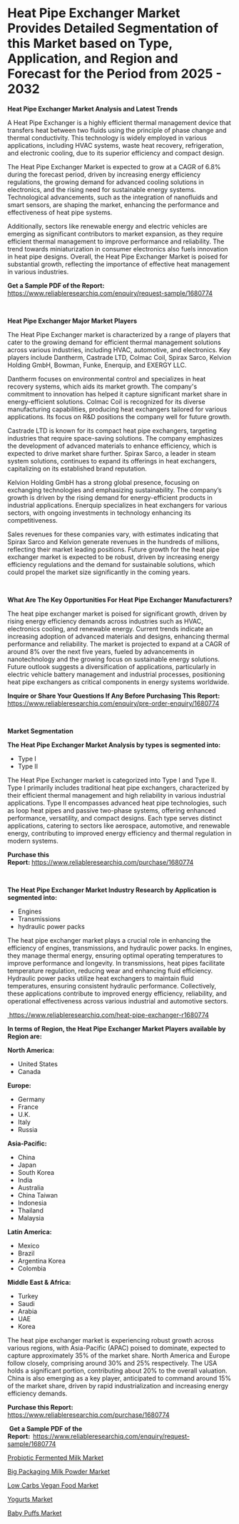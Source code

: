 <p><h1>Heat Pipe Exchanger Market Provides Detailed Segmentation of this Market based on Type, Application, and Region and Forecast for the Period from 2025 - 2032</h1></p><p><strong>Heat Pipe Exchanger Market Analysis and Latest Trends</strong></p>
<p><p>A Heat Pipe Exchanger is a highly efficient thermal management device that transfers heat between two fluids using the principle of phase change and thermal conductivity. This technology is widely employed in various applications, including HVAC systems, waste heat recovery, refrigeration, and electronic cooling, due to its superior efficiency and compact design. </p><p>The Heat Pipe Exchanger Market is expected to grow at a CAGR of 6.8% during the forecast period, driven by increasing energy efficiency regulations, the growing demand for advanced cooling solutions in electronics, and the rising need for sustainable energy systems. Technological advancements, such as the integration of nanofluids and smart sensors, are shaping the market, enhancing the performance and effectiveness of heat pipe systems. </p><p>Additionally, sectors like renewable energy and electric vehicles are emerging as significant contributors to market expansion, as they require efficient thermal management to improve performance and reliability. The trend towards miniaturization in consumer electronics also fuels innovation in heat pipe designs. Overall, the Heat Pipe Exchanger Market is poised for substantial growth, reflecting the importance of effective heat management in various industries.</p></p>
<p><strong>Get a Sample PDF of the Report:&nbsp;</strong> <a href="https://www.reliableresearchiq.com/enquiry/request-sample/1680774?utm_campaign=1141&utm_medium=2&utm_source=Github&utm_content=ia&utm_term=24032025&utm_id=heat-pipe-exchanger">https://www.reliableresearchiq.com/enquiry/request-sample/1680774</a></p>
<p>&nbsp;</p>
<p><strong>Heat Pipe Exchanger Major Market Players</strong></p>
<p><p>The Heat Pipe Exchanger market is characterized by a range of players that cater to the growing demand for efficient thermal management solutions across various industries, including HVAC, automotive, and electronics. Key players include Dantherm, Castrade LTD, Colmac Coil, Spirax Sarco, Kelvion Holding GmbH, Bowman, Funke, Enerquip, and EXERGY LLC.</p><p>Dantherm focuses on environmental control and specializes in heat recovery systems, which aids its market growth. The company's commitment to innovation has helped it capture significant market share in energy-efficient solutions. Colmac Coil is recognized for its diverse manufacturing capabilities, producing heat exchangers tailored for various applications. Its focus on R&D positions the company well for future growth.</p><p>Castrade LTD is known for its compact heat pipe exchangers, targeting industries that require space-saving solutions. The company emphasizes the development of advanced materials to enhance efficiency, which is expected to drive market share further. Spirax Sarco, a leader in steam system solutions, continues to expand its offerings in heat exchangers, capitalizing on its established brand reputation.</p><p>Kelvion Holding GmbH has a strong global presence, focusing on exchanging technologies and emphasizing sustainability. The company’s growth is driven by the rising demand for energy-efficient products in industrial applications. Enerquip specializes in heat exchangers for various sectors, with ongoing investments in technology enhancing its competitiveness.</p><p>Sales revenues for these companies vary, with estimates indicating that Spirax Sarco and Kelvion generate revenues in the hundreds of millions, reflecting their market leading positions. Future growth for the heat pipe exchanger market is expected to be robust, driven by increasing energy efficiency regulations and the demand for sustainable solutions, which could propel the market size significantly in the coming years.</p></p>
<p>&nbsp;</p>
<p><strong>What Are The Key Opportunities For Heat Pipe Exchanger Manufacturers?</strong></p>
<p><p>The heat pipe exchanger market is poised for significant growth, driven by rising energy efficiency demands across industries such as HVAC, electronics cooling, and renewable energy. Current trends indicate an increasing adoption of advanced materials and designs, enhancing thermal performance and reliability. The market is projected to expand at a CAGR of around 8% over the next five years, fueled by advancements in nanotechnology and the growing focus on sustainable energy solutions. Future outlook suggests a diversification of applications, particularly in electric vehicle battery management and industrial processes, positioning heat pipe exchangers as critical components in energy systems worldwide.</p></p>
<p><strong>Inquire or Share Your Questions If Any Before Purchasing This Report:</strong> <a href="https://www.reliableresearchiq.com/enquiry/pre-order-enquiry/1680774?utm_campaign=1141&utm_medium=2&utm_source=Github&utm_content=ia&utm_term=24032025&utm_id=heat-pipe-exchanger">https://www.reliableresearchiq.com/enquiry/pre-order-enquiry/1680774</a></p>
<p>&nbsp;</p>
<p><strong>Market Segmentation</strong></p>
<p><strong>The Heat Pipe Exchanger Market Analysis by types is segmented into:</strong></p>
<p><ul><li>Type I</li><li>Type II</li></ul></p>
<p><p>The Heat Pipe Exchanger market is categorized into Type I and Type II. Type I primarily includes traditional heat pipe exchangers, characterized by their efficient thermal management and high reliability in various industrial applications. Type II encompasses advanced heat pipe technologies, such as loop heat pipes and passive two-phase systems, offering enhanced performance, versatility, and compact designs. Each type serves distinct applications, catering to sectors like aerospace, automotive, and renewable energy, contributing to improved energy efficiency and thermal regulation in modern systems.</p></p>
<p><strong>Purchase this Report:&nbsp;</strong><a href="https://www.reliableresearchiq.com/purchase/1680774?utm_campaign=1141&utm_medium=2&utm_source=Github&utm_content=ia&utm_term=24032025&utm_id=heat-pipe-exchanger">https://www.reliableresearchiq.com/purchase/1680774</a></p>
<p>&nbsp;</p>
<p><strong>The Heat Pipe Exchanger Market Industry Research by Application is segmented into:</strong></p>
<p><ul><li>Engines</li><li>Transmissions</li><li>hydraulic power packs</li></ul></p>
<p><p>The heat pipe exchanger market plays a crucial role in enhancing the efficiency of engines, transmissions, and hydraulic power packs. In engines, they manage thermal energy, ensuring optimal operating temperatures to improve performance and longevity. In transmissions, heat pipes facilitate temperature regulation, reducing wear and enhancing fluid efficiency. Hydraulic power packs utilize heat exchangers to maintain fluid temperatures, ensuring consistent hydraulic performance. Collectively, these applications contribute to improved energy efficiency, reliability, and operational effectiveness across various industrial and automotive sectors.</p></p>
<p><a href="https://www.reliableresearchiq.com/heat-pipe-exchanger-r1680774?utm_campaign=1141&utm_medium=2&utm_source=Github&utm_content=ia&utm_term=24032025&utm_id=heat-pipe-exchanger">&nbsp;https://www.reliableresearchiq.com/heat-pipe-exchanger-r1680774</a></p>
<p><strong>In terms of Region, the Heat Pipe Exchanger Market Players available by Region are:</strong></p>
<p>
    <p> <strong> North America: </strong>
        <ul>
            <li>United States</li>
            <li>Canada</li>
        </ul>
        </p> 
    <p> <strong> Europe: </strong>
        <ul>
            <li>Germany</li>
            <li>France</li>
            <li>U.K.</li>
            <li>Italy</li>
            <li>Russia</li>
        </ul>
        </p> 
    <p> <strong> Asia-Pacific: </strong>
        <ul>
            <li>China</li>
            <li>Japan</li>
            <li>South Korea</li>
            <li>India</li>
            <li>Australia</li>
            <li>China Taiwan</li>
            <li>Indonesia</li>
            <li>Thailand</li>
            <li>Malaysia</li>
        </ul>
        </p> 
    <p> <strong> Latin America: </strong>
        <ul>
            <li>Mexico</li>
            <li>Brazil</li>
            <li>Argentina Korea</li>
            <li>Colombia</li>
        </ul>
        </p> 
    <p> <strong> Middle East & Africa: </strong>
        <ul>
            <li>Turkey</li>
            <li>Saudi</li>
            <li>Arabia</li>
            <li>UAE</li>
            <li>Korea</li>
        </ul>
    </p>
    </p>
<p><p>The heat pipe exchanger market is experiencing robust growth across various regions, with Asia-Pacific (APAC) poised to dominate, expected to capture approximately 35% of the market share. North America and Europe follow closely, comprising around 30% and 25% respectively. The USA holds a significant portion, contributing about 20% to the overall valuation. China is also emerging as a key player, anticipated to command around 15% of the market share, driven by rapid industrialization and increasing energy efficiency demands.</p></p>
<p><strong>Purchase this Report: </strong><a href="https://www.reliableresearchiq.com/purchase/1680774?utm_campaign=1141&utm_medium=2&utm_source=Github&utm_content=ia&utm_term=24032025&utm_id=heat-pipe-exchanger">https://www.reliableresearchiq.com/purchase/1680774</a></p>
<p>&nbsp;<strong>Get a Sample PDF of the Report:&nbsp;&nbsp;</strong><a href="https://www.reliableresearchiq.com/enquiry/request-sample/1680774?utm_campaign=1141&utm_medium=2&utm_source=Github&utm_content=ia&utm_term=24032025&utm_id=heat-pipe-exchanger">https://www.reliableresearchiq.com/enquiry/request-sample/1680774</a></p>
<p><strong></strong></p>
<p><p><a href="https://github.com/cagleplittrw/Market-Research-Report-List-1/blob/main/probiotic-fermented-milk-market.md?utm_campaign=1141&utm_medium=2&utm_source=Github&utm_content=ia&utm_term=24032025&utm_id=heat-pipe-exchanger">Probiotic Fermented Milk Market</a></p><p><a href="https://github.com/dahcheeviola/Market-Research-Report-List-1/blob/main/big-packaging-milk-powder-market.md?utm_campaign=1141&utm_medium=2&utm_source=Github&utm_content=ia&utm_term=24032025&utm_id=heat-pipe-exchanger">Big Packaging Milk Powder Market</a></p><p><a href="https://github.com/nellygussisy/Market-Research-Report-List-1/blob/main/low-carbs-vegan-food-market.md?utm_campaign=1141&utm_medium=2&utm_source=Github&utm_content=ia&utm_term=24032025&utm_id=heat-pipe-exchanger">Low Carbs Vegan Food Market</a></p><p><a href="https://github.com/marrahcerpas05/Market-Research-Report-List-1/blob/main/yogurts-market.md?utm_campaign=1141&utm_medium=2&utm_source=Github&utm_content=ia&utm_term=24032025&utm_id=heat-pipe-exchanger">Yogurts Market</a></p><p><a href="https://github.com/budenhanelfc/Market-Research-Report-List-1/blob/main/baby-puffs-market.md?utm_campaign=1141&utm_medium=2&utm_source=Github&utm_content=ia&utm_term=24032025&utm_id=heat-pipe-exchanger">Baby Puffs Market</a></p></p>